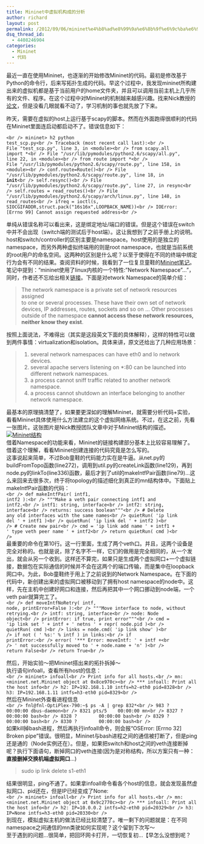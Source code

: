 ```yaml
---
title: Mininet中虚拟机构成的分析
author: richard
layout: post
permalink: /2012/09/06/mininet%e4%b8%ad%e8%99%9a%e6%8b%9f%e6%9c%ba%e6%9e%84%e6%88%90%e7%9a%84%e5%88%86%e6%9e%90/
dsq_thread_id:
  - 4408246904
categories:
  - Mininet
  - 代码
---
```

最近一直在使用Mininet，也逐渐的开始修改Mininet的代码。最初是修改基于Python的命令行，后来写拓扑生成的代码。早这个过程中，我发现mininet所构建出来的虚拟机都是基于当前用户的home文件夹，并且可以调用当前主机上几乎所有的文件、程序。在这个过程中对Mininet的机制越来越感兴趣。找来Nick教授的<a href="http://conferences.sigcomm.org/hotnets/2010/papers/a19-lantz.pdf" title="A Network in a Laptop: Rapid Prototyping for Software-Deﬁned Networks" target="_blank">论文</a>，但是没看几眼就看不动了，学习机制的事也就先放了下来。

昨天，需要在虚拟的host上运行基于scapy的脚本。然而在外面跑得很顺利的代码在Mininet里面连启动都启动不了。错误信息如下：

<code width="600">&lt;br />
mininet> h2 python test_scp.py&lt;br />
Traceback (most recent call last):&lt;br />
  File "test_scp.py", line 3, in &lt;module>&lt;br />
    from scapy.all import *&lt;br />
  File "/usr/lib/pymodules/python2.6/scapy/all.py", line 22, in &lt;module>&lt;br />
    from route import *&lt;br />
  File "/usr/lib/pymodules/python2.6/scapy/route.py", line 158, in &lt;module>&lt;br />
    conf.route=Route()&lt;br />
  File "/usr/lib/pymodules/python2.6/scapy/route.py", line 18, in __init__&lt;br />
    self.resync()&lt;br />
  File "/usr/lib/pymodules/python2.6/scapy/route.py", line 27, in resync&lt;br />
    self.routes = read_routes()&lt;br />
  File "/usr/lib/pymodules/python2.6/scapy/arch/linux.py", line 148, in read_routes&lt;br />
    ifreq = ioctl(s, SIOCGIFADDR,struct.pack("16s16x",LOOPBACK_NAME))&lt;br />
IOError: [Errno 99] Cannot assign requested address&lt;br />
</code>  
<!--more-->

  
单纯从错误名称可以看出来，这是绑定地址/端口的错误。但是这个错误在switch中并不会出现（switch端的测试后于host端）。这让我想到了之前手册上的说明。host和switch/controller的区别主要是namespace。host使用的是独立的namespace，而另外两种虚拟终端用的则是root namespace，也就是当前系统的root用户的命名空间。这两种的区别是什么呢？以至于使得在不同的终端中绑定行为会有不同的结果。查阅资料的时候，我看到了一位复旦童鞋的<a href="http://b.xfguo.org/wiki/MininetNote" title="Mininet Notes" target="_blank">Mininet笔记</a>。笔记中提到：“mininet使用了linux内核的一个特性:&#8221;Network Namespace&#8221;&#8230;”，同时，作者还不忘给出相关<a href="http://lxc.sourceforge.net/index.php/about/kernel-namespaces/network/" title="关于Network Namespace的一个详细介绍" target="_blank">链接</a>。下面是对etwork Namespace的简单介绍：

> The network namespace is a private set of network resources assigned  
> to one or several processes. These have their own set of network  
> devices, IP addresses, routes, sockets and so on … Other processes  
> outside of the namespace **cannot access these network resources,  
> neither know they exist**.

按照上面说法，不难得出（其实是这段英文下面的具体解释），这样的特性可以做到两件事情：virtualization和isolation。具体来讲，原文还给出了几种应用场景：

> 1. several network namespaces can have eth0 and lo network devices.  
> 2. several apache servers listening on *:80 can be launched into different network namespaces.  
> 3. a process cannot sniff traffic related to another network namespace.  
> 4. a process cannot shutdown an interface belonging to another network namespace.

最基本的原理搞清楚了，如果要更深如的理解Mininet，就需要分析代码+实验，看看Mininet具体使用什么方法建立的这个虚拟网络系统。不过，在这之前，先看一张图片。这张图片是Nick教授团队文章中对于Mininet结构的描述。  
<a href="http://conferences.sigcomm.org/hotnets/2010/papers/a19-lantz.pdf" title="A Network in a Laptop: Rapid Prototyping for Software-Deﬁned Networks" target="_blank"><img src="http://ww4.sinaimg.cn/large/65c83a2bjw1dwmvastgo4j.jpg" alt="Mininet结构" /></a>  
借着Namespace的功能来看，Mininet的链接构建部分基本上比较容易理解了。借着这个理解，看看Mininet创建连接的代码究竟是怎么写的。  
这事说起来简单，不过Bob童鞋的代码能力实在是牛逼。从net.py的buildFromTopo函数(line272)，调用到util.py的createLink函数(line129)，再到node.py的linkTo(line336)函数，最后才到了util的makeIntfPair函数(line79)&#8230;这么来回来去很多次，终于将topology的描述细化到真正的mn结构体中。下面贴上makeIntfPair函数的代码：  
<code lang="python" width="550">&lt;br />
def makeIntfPair( intf1, intf2 ):&lt;br />
    """Make a veth pair connecting intf1 and intf2.&lt;br />
       intf1: string, interface&lt;br />
       intf2: string, interface&lt;br />
       returns: success boolean"""&lt;br />
    # Delete any old interfaces with the same names&lt;br />
    quietRun( 'ip link del ' + intf1 )&lt;br />
    quietRun( 'ip link del ' + intf2 )&lt;br />
    # Create new pair&lt;br />
    cmd = 'ip link add name ' + intf1 + ' type veth peer name ' + intf2&lt;br />
    return quietRun( cmd )&lt;br />
</code>  
最重要的命令在第10行。这一行里面，生成了两个veth口。并且，这两个设备是完全对称的。也就是说，除了名字不一样，它们的做用是完全相同的，从一个发出，就会从另一个收到。这样还不算完，如果只是生成两个虚拟网口+一个虚拟链接，数据包在实际通信的时候并不会在这两个的端口传输，而是集中在loopback网口中。为此，Bob童鞋终于用上了之前说到的Network Namespace。在下面的代码中，新创建出来的虚拟网口被移动到了拥有host namespace的node中。这样，先在主机中创建好网口和连接，然后再把其中一个网口挪动到node端，一个veth pair就算完工了。  
<code lang="python" width="550">&lt;br />
def moveIntfNoRetry( intf, node, printError=False ):&lt;br />
    """Move interface to node, without retrying.&lt;br />
       intf: string, interface&lt;br />
       node: Node object&lt;br />
       printError: if true, print error"""&lt;br />
    cmd = 'ip link set ' + intf + ' netns ' + repr( node.pid )&lt;br />
    quietRun( cmd )&lt;br />
    links = node.cmd( 'ip link show' )&lt;br />
    if not ( ' %s:' % intf ) in links:&lt;br />
        if printError:&lt;br />
            error( '*** Error: moveIntf: ' + intf +&lt;br />
                ' not successfully moved to ' + node.name + 'n' )&lt;br />
        return False&lt;br />
    return True&lt;br />
</code>

然后，开始实验～把Mininet搭出来的拓扑拆掉～  
执行语句infoall，查看所有host的信息：  
`<br />
mininet> infoall<br />
Print info for all hosts.<br />
mn: <mininet.net.Mininet object at 0x8ce970c><br />
*** infoall: Print all the host info<br />
h2: IP=192.168.1.10 intfs=h2-eth0 pid=8328<br />
h3: IP=192.168.1.11 intfs=h3-eth0 pid=8329<br />
`  
然后在Mininet外查看进程信息  
`<br />
fnl@fnl-OptiPlex-790:~$ ps -A | grep 832*<br />
  983 ?        00:00:00 dbus-daemon<br />
 8321 pts/5    00:00:00 mn<br />
 8327 ?        00:00:00 bash<br />
 8328 ?        00:00:00 bash<br />
 8329 ?        00:00:00 bash<br />
 8330 ?        00:00:00 bash<br />
`  
如果kill掉bash进程，然后再执行infoall命令，则会报“OSError: [Errno 32] Broken pipe”错误。很明显，Mininet与bash进程之间的通信被打断了，但是ping还是通的（Node实例还在）。但是，如果把switch和host之间的veth连接断掉呢？执行下面语句，断掉网口的veth连接(因为是对称结构，所以方案只有一种：**直接删掉交换机端虚拟网口**&#8230;)

> sudo ip link delete s1-eth1 

结果很明显，ping不通了。如果拿infoall命令看各个host的信息，就会发现虽然虚拟网口、pid还在，但是IP已经变成了None:  
`<br />
mininet> infoall<br />
Print info for all hosts.<br />
mn: <mininet.net.Mininet object at 0x9c2770c><br />
*** infoall: Print all the host info<br />
h2: IP=10.0.0.2 intfs=h2-eth0 pid=20329<br />
h3: IP=None intfs=h3-eth0 pid=20330<br />
`  
到现在，模拟虚拟主机的做法已经比较清楚了。唯一剩下的问题就是：在不同namespace之间通信的mn类驶如何实现呢？这个留到下次写～  
至于遇到的问题&#8230;很简单，把回环网卡打开，一切恢复初&#8230;【早怎么没想到呢？